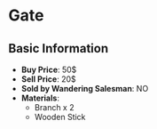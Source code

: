 # Gate

## Basic Information

- **Buy Price**: 50$
- **Sell Price**: 20$
- **Sold by Wandering Salesman**: NO
- **Materials**:
  - Branch x 2
  - Wooden Stick